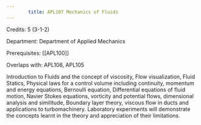 ```yaml
---
        title: APL107 Mechanics of Fluids
---
```

Credits: 5 (3-1-2)

Department: Department of Applied Mechanics

Prerequisites: [[APL100]]

Overlaps with: APL106, APL105

Introduction to Fluids and the concept of viscosity, Flow visualization, Fluid Statics, Physical laws for a control volume including continuity, momentum and energy equations, Bernoulli equation, Differential equations of fluid motion, Navier Stokes equations, vorticity and potential flows, dimensional analysis and similitude, Boundary layer theory, viscous flow in ducts and applications to turbomachinery. Laboratory experiments will demonstrate the concepts learnt in the theory and appreciation of their limitations.
